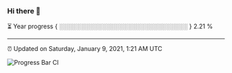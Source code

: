 ### Hi there 👋

⏳ Year progress { ░░░░░░░░░░░░░░░░░░░░░░░░░░░░░░ } 2.21 %

---

⏰ Updated on Saturday, January 9, 2021, 1:21 AM UTC

![Progress Bar CI](https://github.com/arthurbuhl/arthurbuhl/workflows/Progress%20Bar%20CI/badge.svg)
